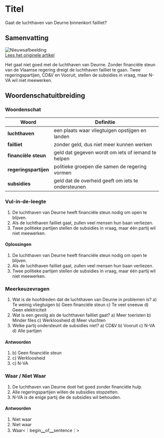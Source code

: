 # Titel

Gaat de luchthaven van Deurne binnenkort failliet?

## Samenvatting

![Nieuwsafbeelding](https://prod-img.standaard.be/public/nieuws/fp8iqf-954.jpeg/alternates/BASE_SIXTEEN_NINE/954.jpeg)   
[Lees het originele artikel](https://www.standaard.be/binnenland/gaat-de-luchthaven-van-deurne-binnenkort-failliet/97287327.html)

Het gaat niet goed met de luchthaven van Deurne. Zonder financiële steun van de Vlaamse regering dreigt de luchthaven failliet te gaan. Twee regeringspartijen, CD&V en Vooruit, stellen de subsidies in vraag, maar N-VA wil niet meewerken.

## Woordenschatuitbreiding

### Woordenschat

| Woord | Definitie |
|-------|-----------|
| **luchthaven** | een plaats waar vliegtuigen opstijgen en landen |
| **failliet** | zonder geld, dus niet meer kunnen werken |
| **financiële steun** | geld dat gegeven wordt om iets of iemand te helpen |
| **regeringspartijen** | politieke groepen die samen de regering vormen |
| **subsidies** | geld dat de overheid geeft om iets te ondersteunen |

### Vul-in-de-leegte
1. De luchthaven van Deurne heeft financiële steun nodig om open te blijven.
2. Als de luchthaven failliet gaat, zullen veel mensen hun baan verliezen.
3. Twee politieke partijen stellen de subsidies in vraag, maar één partij wil niet meewerken.
#### Oplossingen
1. De luchthaven van Deurne heeft financiële steun nodig om open te blijven.
2. Als de luchthaven failliet gaat, zullen veel mensen hun baan verliezen.
3. Twee politieke partijen stellen de subsidies in vraag, maar één partij wil niet meewerken.

### Meerkeuzevragen
1. Wat is de hoofdreden dat de luchthaven van Deurne in problemen is?
   a) Te weinig vliegtuigen
   b) Geen financiële steun
   c) Te veel sneeuw
   d) Geen elektriciteit
2. Wat is een gevolg als de luchthaven failliet gaat?
   a) Meer toeristen
   b) Minder files
   c) Werkloosheid
   d) Meer vluchten
3. Welke partij ondersteunt de subsidies niet?
   a) CD&V
   b) Vooruit
   c) N-VA
   d) Alle partijen
#### Antwoorden
1. b) Geen financiële steun
2. c) Werkloosheid
3. c) N-VA

### Waar / Niet Waar
1. De luchthaven van Deurne doet het goed zonder financiële hulp.
2. Alle regeringspartijen willen de subsidies stopzetten.
3. N-VA is de enige partij die de subsidies wil behouden.
#### Antwoorden
1. Niet waar
2. Niet waar
3. Waar<｜begin▁of▁sentence｜>